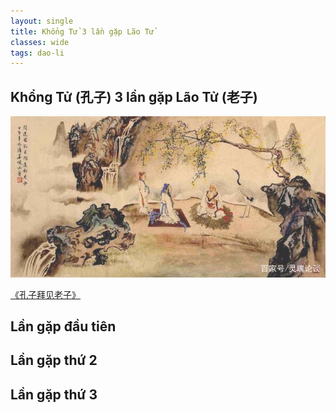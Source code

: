 ```yaml
---
layout: single
title: Khổng Tử 3 lần gặp Lão Tử
classes: wide
tags: dao-li
---
```


## Khổng Tử (孔​子) 3 lần gặp Lão Tử (老子)

![alt](/assets/images/kong-zi-bai-jian-lao-zi.jpeg)
> <cite>
<a href="https://m.chinawenhua.com.cn/zhexue/2018/3334.html">
《孔子拜见老子》
</a>
</cite>

## Lần gặp đầu tiên


## Lần gặp thứ 2


## Lần gặp thứ 3